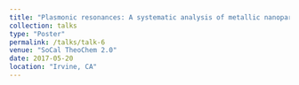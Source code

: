 ```yaml
---
title: "Plasmonic resonances: A systematic analysis of metallic nanoparticles using real-time, time-dependent DFTB"
collection: talks
type: "Poster"
permalink: /talks/talk-6
venue: "SoCal TheoChem 2.0"
date: 2017-05-20
location: "Irvine, CA"
---
```

